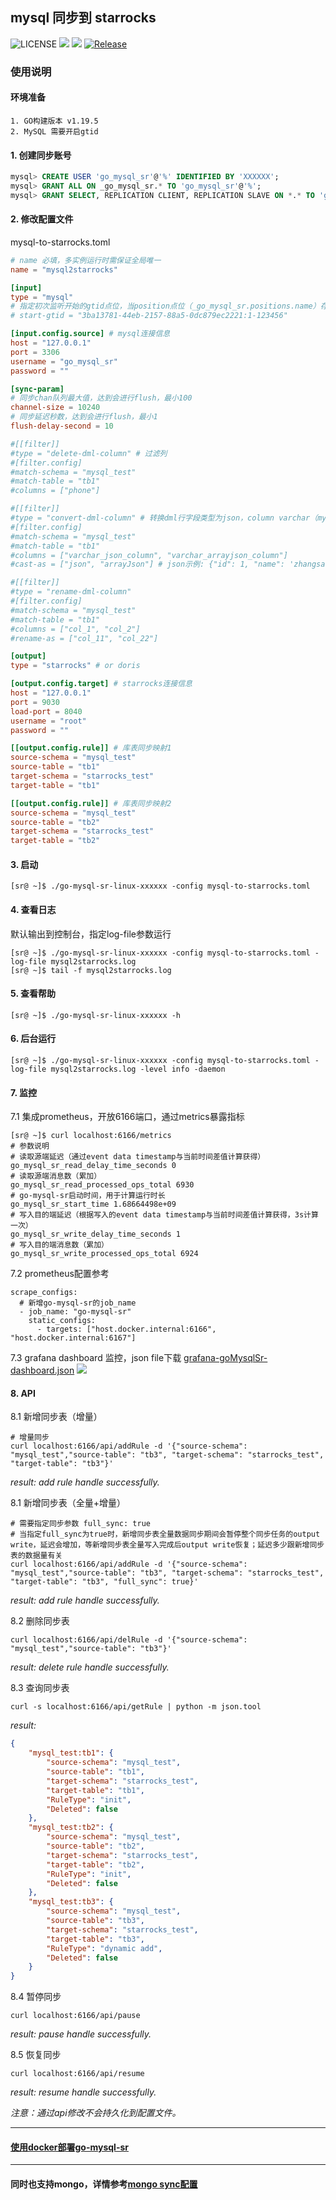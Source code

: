 ## mysql 同步到 starrocks

![LICENSE](https://img.shields.io/badge/license-GPLv2%20-blue.svg)
![](https://img.shields.io/github/languages/top/liuxinwang/go-mysql-starrocks)
![](https://img.shields.io/badge/build-prerelease-brightgreen.svg)
[![Release](https://img.shields.io/github/release/liuxinwang/go-mysql-starrocks.svg?style=flat-square)](https://github.com/liuxinwang/go-mysql-starrocks/releases)


### 使用说明
#### 环境准备
```
1. GO构建版本 v1.19.5
2. MySQL 需要开启gtid
```
#### 1. 创建同步账号
```sql
mysql> CREATE USER 'go_mysql_sr'@'%' IDENTIFIED BY 'XXXXXX';
mysql> GRANT ALL ON _go_mysql_sr.* TO 'go_mysql_sr'@'%';
mysql> GRANT SELECT, REPLICATION CLIENT, REPLICATION SLAVE ON *.* TO 'go_mysql_sr'@'%';
```
#### 2. 修改配置文件
mysql-to-starrocks.toml
```toml
# name 必填，多实例运行时需保证全局唯一
name = "mysql2starrocks"

[input]
type = "mysql"
# 指定初次监听开始的gtid点位，当position点位（_go_mysql_sr.positions.name）存在时，此选项不生效
# start-gtid = "3ba13781-44eb-2157-88a5-0dc879ec2221:1-123456"

[input.config.source] # mysql连接信息
host = "127.0.0.1"
port = 3306
username = "go_mysql_sr"
password = ""

[sync-param]
# 同步chan队列最大值，达到会进行flush，最小100
channel-size = 10240
# 同步延迟秒数，达到会进行flush，最小1
flush-delay-second = 10

#[[filter]]
#type = "delete-dml-column" # 过滤列
#[filter.config]
#match-schema = "mysql_test"
#match-table = "tb1"
#columns = ["phone"]

#[[filter]]
#type = "convert-dml-column" # 转换dml行字段类型为json，column varchar（mysql） -> column json（starrocks）
#[filter.config]
#match-schema = "mysql_test"
#match-table = "tb1"
#columns = ["varchar_json_column", "varchar_arrayjson_column"]
#cast-as = ["json", "arrayJson"] # json示例: {"id": 1, "name": 'zhangsan'}, arrayJson示例: [{"id": 1, "name": 'zhangsan'}, {"id": 1, "name": 'lisi'}]

#[[filter]]
#type = "rename-dml-column"
#[filter.config]
#match-schema = "mysql_test"
#match-table = "tb1"
#columns = ["col_1", "col_2"]
#rename-as = ["col_11", "col_22"]

[output]
type = "starrocks" # or doris

[output.config.target] # starrocks连接信息
host = "127.0.0.1"
port = 9030
load-port = 8040
username = "root"
password = ""

[[output.config.rule]] # 库表同步映射1
source-schema = "mysql_test"
source-table = "tb1"
target-schema = "starrocks_test"
target-table = "tb1"

[[output.config.rule]] # 库表同步映射2
source-schema = "mysql_test"
source-table = "tb2"
target-schema = "starrocks_test"
target-table = "tb2"
```

#### 3. 启动
```shell
[sr@ ~]$ ./go-mysql-sr-linux-xxxxxx -config mysql-to-starrocks.toml
```

#### 4. 查看日志
默认输出到控制台，指定log-file参数运行
```shell
[sr@ ~]$ ./go-mysql-sr-linux-xxxxxx -config mysql-to-starrocks.toml -log-file mysql2starrocks.log
[sr@ ~]$ tail -f mysql2starrocks.log
```

#### 5. 查看帮助
```shell
[sr@ ~]$ ./go-mysql-sr-linux-xxxxxx -h
```

#### 6. 后台运行
```shell
[sr@ ~]$ ./go-mysql-sr-linux-xxxxxx -config mysql-to-starrocks.toml -log-file mysql2starrocks.log -level info -daemon
```

#### 7. 监控
7.1 集成prometheus，开放6166端口，通过metrics暴露指标
```shell
[sr@ ~]$ curl localhost:6166/metrics
# 参数说明
# 读取源端延迟（通过event data timestamp与当前时间差值计算获得）
go_mysql_sr_read_delay_time_seconds 0
# 读取源端消息数（累加）
go_mysql_sr_read_processed_ops_total 6930
# go-mysql-sr启动时间，用于计算运行时长
go_mysql_sr_start_time 1.68664498e+09
# 写入目的端延迟（根据写入的event data timestamp与当前时间差值计算获得，3s计算一次）
go_mysql_sr_write_delay_time_seconds 1
# 写入目的端消息数（累加）
go_mysql_sr_write_processed_ops_total 6924
```
7.2 prometheus配置参考
```shell
scrape_configs:
  # 新增go-mysql-sr的job_name
  - job_name: "go-mysql-sr"
    static_configs:
      - targets: ["host.docker.internal:6166", "host.docker.internal:6167"]
```
7.3 grafana dashboard 监控，json file下载 [grafana-goMysqlSr-dashboard.json](configs/grafana-goMysqlSr-dashboard.json)
![](docs/img/grafana.png)

#### 8. API
8.1 新增同步表（增量）
```shell
# 增量同步
curl localhost:6166/api/addRule -d '{"source-schema": "mysql_test","source-table": "tb3", "target-schema": "starrocks_test", "target-table": "tb3"}'
```
*result: add rule handle successfully.*

8.1 新增同步表（全量+增量）
```shell
# 需要指定同步参数 full_sync: true
# 当指定full_sync为true时，新增同步表全量数据同步期间会暂停整个同步任务的output write，延迟会增加，等新增同步表全量写入完成后output write恢复；延迟多少跟新增同步表的数据量有关
curl localhost:6166/api/addRule -d '{"source-schema": "mysql_test","source-table": "tb3", "target-schema": "starrocks_test", "target-table": "tb3", "full_sync": true}'
```
*result: add rule handle successfully.*

8.2 删除同步表
```shell
curl localhost:6166/api/delRule -d '{"source-schema": "mysql_test","source-table": "tb3"}'
```
*result: delete rule handle successfully.*

8.3 查询同步表
```shell
curl -s localhost:6166/api/getRule | python -m json.tool
```
*result:*
```json
{
    "mysql_test:tb1": {
        "source-schema": "mysql_test",
        "source-table": "tb1",
        "target-schema": "starrocks_test",
        "target-table": "tb1",
        "RuleType": "init",
        "Deleted": false
    },
    "mysql_test:tb2": {
        "source-schema": "mysql_test",
        "source-table": "tb2",
        "target-schema": "starrocks_test",
        "target-table": "tb2",
        "RuleType": "init",
        "Deleted": false
    },
    "mysql_test:tb3": {
        "source-schema": "mysql_test",
        "source-table": "tb3",
        "target-schema": "starrocks_test",
        "target-table": "tb3",
        "RuleType": "dynamic add",
        "Deleted": false
    }
}
```

8.4 暂停同步
```shell
curl localhost:6166/api/pause
```
*result: pause handle successfully.*

8.5 恢复同步
```shell
curl localhost:6166/api/resume
```
*result: resume handle successfully.*

*注意：通过api修改不会持久化到配置文件。*

-----------

#### [使用docker部署go-mysql-sr](docs/docker%20run.md)

-----------

#### 同时也支持mongo，详情参考[mongo sync配置](docs/mongo%20sync.md)